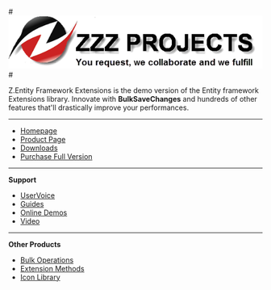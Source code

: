 #![Logo](src/logo.png)#

Z.Entity Framework Extensions is the demo version of the Entity framework Extensions library. Innovate with **BulkSaveChanges** and hundreds of other features that'll drastically improve your performances.

---

- [Homepage](http://www.zzzprojects.com)
- [Product Page](http://www.zzzprojects.com/entity-framework-extensions/)
- [Downloads](http://www.zzzprojects.com/products/)
- [Purchase Full Version](http://www.zzzprojects.com/pricing/)

---

**Support**
- [UserVoice](http://zzzprojects.uservoice.com/forums/283924)
- [Guides](http://www.zzzprojects.com/guides/entity-framework-extensions/index.html)
- [Online Demos](http://www.zzzprojects.com/demos/entity-framework-extensions/bulksavechanges.aspx)
- [Video](https://www.youtube.com/watch?v=ph2sCS1Qjjw)

---

**Other Products**
- [Bulk Operations](http://www.zzzprojects.com/bulk-operations/)
- [Extension Methods](http://www.zzzprojects.com/extension-methods/)
- [Icon Library](http://www.zzzprojects.com/icon-library/)